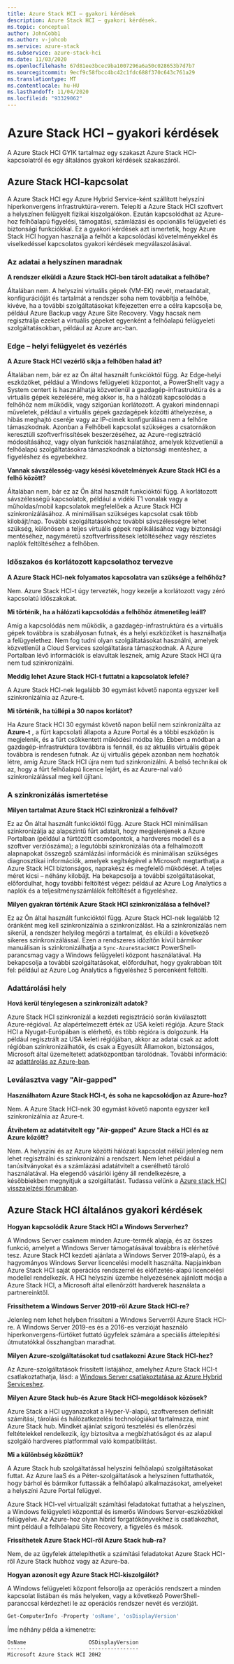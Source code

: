 ```yaml
---
title: Azure Stack HCI – gyakori kérdések
description: Azure Stack HCI – gyakori kérdések.
ms.topic: conceptual
author: JohnCobb1
ms.author: v-johcob
ms.service: azure-stack
ms.subservice: azure-stack-hci
ms.date: 11/03/2020
ms.openlocfilehash: 67d81ee3bcec9ba1007296a6a50c028653b7d7b7
ms.sourcegitcommit: 9ecf9c58fbcc4bc42c1fdc688f370c643c761a29
ms.translationtype: MT
ms.contentlocale: hu-HU
ms.lasthandoff: 11/04/2020
ms.locfileid: "93329062"
---
```

# <a name="azure-stack-hci-faq"></a>Azure Stack HCI – gyakori kérdések
A Azure Stack HCI GYIK tartalmaz egy szakaszt Azure Stack HCI-kapcsolatról és egy általános gyakori kérdések szakaszáról.

## <a name="azure-stack-hci-connectivity"></a>Azure Stack HCI-kapcsolat
A Azure Stack HCI egy Azure Hybrid Service-ként szállított helyszíni hiperkonvergens infrastruktúra-verem. Telepíti a Azure Stack HCI szoftvert a helyszínen felügyelt fizikai kiszolgálókon. Ezután kapcsolódhat az Azure-hoz felhőalapú figyelési, támogatási, számlázási és opcionális felügyeleti és biztonsági funkciókkal. Ez a gyakori kérdések azt ismertetik, hogy Azure Stack HCI hogyan használja a felhőt a kapcsolódási követelményekkel és viselkedéssel kapcsolatos gyakori kérdések megválaszolásával.

### <a name="your-data-stays-on-premises"></a>Az adatai a helyszínen maradnak

**A rendszer elküldi a Azure Stack HCI-ben tárolt adataikat a felhőbe?**

Általában nem. A helyszíni virtuális gépek (VM-EK) nevét, metaadatait, konfigurációját és tartalmát a rendszer soha nem továbbítja a felhőbe, kivéve, ha a további szolgáltatásokat kifejezetten erre a célra kapcsolja be, például Azure Backup vagy Azure Site Recovery. Vagy hacsak nem regisztrálja ezeket a virtuális gépeket egyenként a felhőalapú felügyeleti szolgáltatásokban, például az Azure arc-ban.

### <a name="edge-local-management-and-control"></a>Edge – helyi felügyelet és vezérlés

**A Azure Stack HCI vezérlő síkja a felhőben halad át?**

Általában nem, bár ez az Ön által használt funkcióktól függ. Az Edge-helyi eszközöket, például a Windows felügyeleti központot, a PowerShellt vagy a System centert is használhatja közvetlenül a gazdagép-infrastruktúra és a virtuális gépek kezelésére, még akkor is, ha a hálózati kapcsolódás a felhőhöz nem működik, vagy szigorúan korlátozott. A gyakori mindennapi műveletek, például a virtuális gépek gazdagépek közötti áthelyezése, a hibás meghajtó cseréje vagy az IP-címek konfigurálása nem a felhőre támaszkodnak. Azonban a Felhőbeli kapcsolat szükséges a csatornákon keresztüli szoftverfrissítések beszerzéséhez, az Azure-regisztráció módosításához, vagy olyan funkciók használatához, amelyek közvetlenül a felhőalapú szolgáltatásokra támaszkodnak a biztonsági mentéshez, a figyeléshez és egyebekhez.

**Vannak sávszélesség-vagy késési követelmények Azure Stack HCI és a felhő között?**

Általában nem, bár ez az Ön által használt funkcióktól függ. A korlátozott sávszélességű kapcsolatok, például a vidéki T1 vonalak vagy a műholdas/mobil kapcsolatok megfelelőek a Azure Stack HCI szinkronizálásához. A minimálisan szükséges kapcsolat csak több kilobájt/nap. További szolgáltatásokhoz további sávszélességre lehet szükség, különösen a teljes virtuális gépek replikálásához vagy biztonsági mentéséhez, nagyméretű szoftverfrissítések letöltéséhez vagy részletes naplók feltöltéséhez a felhőben.

### <a name="designed-for-intermittent-and-limited-connectivity"></a>Időszakos és korlátozott kapcsolathoz tervezve

**A Azure Stack HCI-nek folyamatos kapcsolatra van szüksége a felhőhöz?**

Nem. Azure Stack HCI-t úgy tervezték, hogy kezelje a korlátozott vagy zéró kapcsolatú időszakokat.

**Mi történik, ha a hálózati kapcsolódás a felhőhöz átmenetileg leáll?**

Amíg a kapcsolódás nem működik, a gazdagép-infrastruktúra és a virtuális gépek továbbra is szabályosan futnak, és a helyi eszközöket is használhatja a felügyelethez. Nem fog tudni olyan szolgáltatásokat használni, amelyek közvetlenül a Cloud Services szolgáltatásra támaszkodnak. A Azure Portalban lévő információk is elavultak lesznek, amíg Azure Stack HCI újra nem tud szinkronizálni.

**Meddig lehet Azure Stack HCI-t futtatni a kapcsolatok lefelé?**

A Azure Stack HCI-nek legalább 30 egymást követő naponta egyszer kell szinkronizálnia az Azure-t.

**Mi történik, ha túllépi a 30 napos korlátot?**

Ha Azure Stack HCI 30 egymást követő napon belül nem szinkronizálta az **Azure-t** , a fürt kapcsolati állapota a Azure Portal és a többi eszközön is megjelenik, és a fürt csökkentett működési módba lép. Ebben a módban a gazdagép-infrastruktúra továbbra is fennáll, és az aktuális virtuális gépek továbbra is rendesen futnak. Az új virtuális gépek azonban nem hozhatók létre, amíg Azure Stack HCI újra nem tud szinkronizálni. A belső technikai ok az, hogy a fürt felhőalapú licence lejárt, és az Azure-nal való szinkronizálással meg kell újítani.

### <a name="understanding-sync"></a>A szinkronizálás ismertetése

**Milyen tartalmat Azure Stack HCI szinkronizál a felhővel?**

Ez az Ön által használt funkcióktól függ. Azure Stack HCI minimálisan szinkronizálja az alapszintű fürt adatait, hogy megjelenjenek a Azure Portalban (például a fürtözött csomópontok, a hardveres modell és a szoftver verziószáma); a legutóbbi szinkronizálás óta a felhalmozott alapnapokat összegző számlázási információk és minimálisan szükséges diagnosztikai információk, amelyek segítségével a Microsoft megtarthatja a Azure Stack HCI biztonságos, naprakész és megfelelő működését. A teljes méret kicsi – néhány kilobájt. Ha bekapcsolja a további szolgáltatásokat, előfordulhat, hogy további feltöltést végez: például az Azure Log Analytics a naplók és a teljesítményszámlálók feltöltését a figyeléshez.

**Milyen gyakran történik Azure Stack HCI szinkronizálása a felhővel?**

Ez az Ön által használt funkcióktól függ. Azure Stack HCI-nek legalább 12 óránként meg kell szinkronizálnia a szinkronizálást. Ha a szinkronizálás nem sikerül, a rendszer helyileg megőrzi a tartalmat, és elküldi a következő sikeres szinkronizálással. Ezen a rendszeres időzítőn kívül bármikor manuálisan is szinkronizálhatja a `Sync-AzureStackHCI` PowerShell-parancsmag vagy a Windows felügyeleti központ használatával. Ha bekapcsolja a további szolgáltatásokat, előfordulhat, hogy gyakrabban tölt fel: például az Azure Log Analytics a figyeléshez 5 percenként feltölti.

### <a name="data-residency"></a>Adattárolási hely

**Hová kerül ténylegesen a szinkronizált adatok?**

Azure Stack HCI szinkronizál a kezdeti regisztráció során kiválasztott Azure-régióval. Az alapértelmezett érték az USA keleti régiója. Azure Stack HCI a Nyugat-Európában is elérhető, és több régióra is dolgozunk. Ha például regisztrált az USA keleti régiójában, akkor az adatai csak az adott régióban szinkronizálhatók, és csak a Egyesült Államokon, biztonságos, Microsoft által üzemeltetett adatközpontban tárolódnak. További információ: az [adattárolás az Azure-ban](https://azure.microsoft.com/global-infrastructure/data-residency/).

### <a name="disconnected-or-air-gapped"></a>Leválasztva vagy "Air-gapped"

**Használhatom Azure Stack HCI-t, és soha ne kapcsolódjon az Azure-hoz?**

Nem. A Azure Stack HCI-nek 30 egymást követő naponta egyszer kell szinkronizálnia az Azure-t.

**Átvihetem az adatátvitelt egy "Air-gapped" Azure Stack a HCI és az Azure között?**

Nem. A helyszíni és az Azure közötti hálózati kapcsolat nélkül jelenleg nem lehet regisztrálni és szinkronizálni a rendszert. Nem lehet például a tanúsítványokat és a számlázási adatátvitelt a cserélhető tároló használatával. Ha elegendő vásárlói igény áll rendelkezésre, a későbbiekben megnyitjuk a szolgáltatást. Tudassa velünk a [Azure stack HCI visszajelzési fórumában](https://feedback.azure.com/forums/929833-azure-stack-hci).

## <a name="azure-stack-hci-general-faqs"></a>Azure Stack HCI általános gyakori kérdések

**Hogyan kapcsolódik Azure Stack HCI a Windows Serverhez?**

A Windows Server csaknem minden Azure-termék alapja, és az összes funkció, amelyet a Windows Server támogatásával továbbra is elérhetővé tesz. Azure Stack HCI kezdeti ajánlata a Windows Server 2019-alapú, és a hagyományos Windows Server licencelési modellt használta. Napjainkban Azure Stack HCI saját operációs rendszerrel és előfizetés-alapú licencelési modellel rendelkezik. A HCI helyszíni üzembe helyezésének ajánlott módja a Azure Stack HCI, a Microsoft által ellenőrzött hardverek használata a partnereinktől.

**Frissíthetem a Windows Server 2019-ről Azure Stack HCI-re?**

Jelenleg nem lehet helyben frissíteni a Windows Serverről Azure Stack HCI-re. A Windows Server 2019-es és a 2016-es verzióját használó hiperkonvergens-fürtöket futtató ügyfelek számára a speciális áttelepítési útmutatókkal összhangban maradhat.

**Milyen Azure-szolgáltatásokat tud csatlakozni Azure Stack HCI-hez?**

Az Azure-szolgáltatások frissített listájához, amelyhez Azure Stack HCI-t csatlakoztathatja, lásd: a [Windows Server csatlakoztatása az Azure Hybrid Serviceshez](/windows-server/manage/windows-admin-center/azure/index).

**Milyen Azure Stack hub-és Azure Stack HCI-megoldások közösek?**

Azure Stack a HCI ugyanazokat a Hyper-V-alapú, szoftveresen definiált számítási, tárolási és hálózatkezelési technológiákat tartalmazza, mint Azure Stack hub. Mindkét ajánlat szigorú tesztelési és ellenőrzési feltételekkel rendelkezik, így biztosítva a megbízhatóságot és az alapul szolgáló hardveres platformmal való kompatibilitást.

**Mi a különbség közöttük?**

A Azure Stack hub szolgáltatással helyszíni felhőalapú szolgáltatásokat futtat. Az Azure IaaS és a Péter-szolgáltatások a helyszínen futtathatók, hogy bárhol és bármikor futtassák a felhőalapú alkalmazásokat, amelyeket a helyszíni Azure Portal felügyel.

Azure Stack HCI-vel virtualizált számítási feladatokat futtathat a helyszínen, a Windows felügyeleti központtal és ismerős Windows Server-eszközökkel felügyelve. Az Azure-hoz olyan hibrid forgatókönyvekhez is csatlakozhat, mint például a felhőalapú Site Recovery, a figyelés és mások.

**Frissíthetek Azure Stack HCI-ről Azure Stack hub-ra?**

Nem, de az ügyfelek áttelepíthetik a számítási feladatokat Azure Stack HCI-ről Azure Stack hubhoz vagy az Azure-ba.

**Hogyan azonosít egy Azure Stack HCI-kiszolgálót?**

A Windows felügyeleti központ felsorolja az operációs rendszert a minden kapcsolat listában és más helyeken, vagy a következő PowerShell-paranccsal kérdezheti le az operációs rendszer nevét és verzióját.

```PowerShell
Get-ComputerInfo -Property 'osName', 'osDisplayVersion'
```

Íme néhány példa a kimenetre:

```
OsName                    OSDisplayVersion
------                    ----------------
Microsoft Azure Stack HCI 20H2
```

